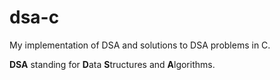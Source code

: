# dsa-c

My implementation of DSA and solutions to DSA problems in C.

**DSA** standing for **D**ata **S**tructures and **A**lgorithms.

